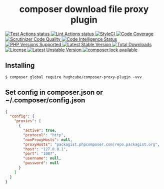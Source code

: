 <h1 align="center">composer download file proxy plugin</h1>


<p>
    <a href="https://github.com/hughcube/composer-proxy-plugin/actions?query=workflow%3ATest">
        <img src="https://github.com/hughcube/composer-proxy-plugin/workflows/Test/badge.svg" alt="Test Actions status">
    </a>
    <a href="https://github.com/hughcube/composer-proxy-plugin/actions?query=workflow%3ALint">
        <img src="https://github.com/hughcube/composer-proxy-plugin/workflows/Lint/badge.svg" alt="Lint Actions status">
    </a>
    <a href="https://github.styleci.io/repos/232520222">
        <img src="https://github.styleci.io/repos/232520222/shield?branch=master" alt="StyleCI">
    </a>
    <a href="https://scrutinizer-ci.com/g/hughcube/composer-proxy-plugin/?branch=master">
        <img src="https://scrutinizer-ci.com/g/hughcube/composer-proxy-plugin/badges/coverage.png?b=master" alt="Code Coverage">
    </a>
    <a href="https://scrutinizer-ci.com/g/hughcube/composer-proxy-plugin/?branch=master">
        <img src="https://scrutinizer-ci.com/g/hughcube/composer-proxy-plugin/badges/quality-score.png?b=master" alt="Scrutinizer Code Quality">
    </a> 
    <a href="https://scrutinizer-ci.com/g/hughcube/composer-proxy-plugin/?branch=master">
        <img src="https://scrutinizer-ci.com/g/hughcube/composer-proxy-plugin/badges/code-intelligence.svg?b=master" alt="Code Intelligence Status">
    </a>        
    <a href="https://github.com/hughcube/composer-proxy-plugin">
        <img src="https://img.shields.io/badge/php-%3E%3D%207.1-8892BF.svg" alt="PHP Versions Supported">
    </a>
    <a href="https://packagist.org/packages/hughcube/composer-proxy-plugin">
        <img src="https://poser.pugx.org/hughcube/composer-proxy-plugin/version" alt="Latest Stable Version">
    </a>
    <a href="https://packagist.org/packages/hughcube/composer-proxy-plugin">
        <img src="https://poser.pugx.org/hughcube/composer-proxy-plugin/downloads" alt="Total Downloads">
    </a>
    <a href="https://github.com/hughcube/composer-proxy-plugin/blob/master/LICENSE">
        <img src="https://img.shields.io/badge/license-MIT-428f7e.svg" alt="License">
    </a>
    <a href="https://packagist.org/packages/hughcube/composer-proxy-plugin">
        <img src="https://poser.pugx.org/hughcube/composer-proxy-plugin/v/unstable" alt="Latest Unstable Version">
    </a>
    <a href="https://packagist.org/packages/hughcube/composer-proxy-plugin">
        <img src="https://poser.pugx.org/hughcube/composer-proxy-plugin/composerlock" alt="composer.lock available">
    </a>
</p>

## Installing

```shell
$ composer global require hughcube/composer-proxy-plugin -vvv
```

## Set config in composer.json   or   ~/.composer/config.json
```json
{
  "config": {
    "proxies": [
      {
        "active": true,
        "protocol": "http",
        "nonProxyHosts": null,
        "proxyHosts": "packagist.phpcomposer.com|repo.packagist.org",
        "host": "127.0.0.1",
        "port": "1087",
        "username": null,
        "password": null
      }
    ]
  }
}

```

